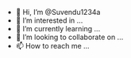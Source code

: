 - 👋 Hi, I’m @Suvendu1234a
- 👀 I’m interested in ...
- 🌱 I’m currently learning ...
- 💞️ I’m looking to collaborate on ...
- 📫 How to reach me ...

<!---
Suvendu1234a/Suvendu1234a is a ✨ special ✨ repository because its `README.md` (this file) appears on your GitHub profile.
You can click the Preview link to take a look at your changes.
--->
